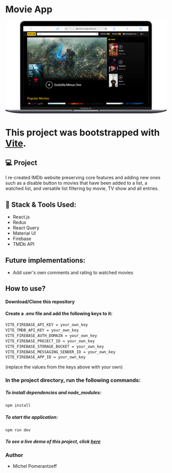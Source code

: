 # Movie App

![movie-app](./public/tmdb.png)

# This project was bootstrapped with [Vite](https://vitejs.dev/guide/).

## 💻 Project

I re-created IMDb website preserving core features and adding new ones such as a disable button to movies that have been added to a list, a watched list, and versatile list filtering by movie, TV show and all entries.

## 🚀 Stack & Tools Used:
- React.js
- Redux
- React Query
- Material UI
- Firebase
- TMDb API

## Future implementations:
-  Add user's own comments and rating to watched movies

## How to use?
#### Download/Clone this repository

#### Create a .env file and add the following keys to it:
```bash
VITE_FIREBASE_API_KEY = your_own_key
VITE_TMDB_API_KEY = your_own_key
VITE_FIREBASE_AUTH_DOMAIN = your_own_key
VITE_FIREBASE_PROJECT_ID = your_own_key
VITE_FIREBASE_STORAGE_BUCKET = your_own_key
VITE_FIREBASE_MESSAGING_SENDER_ID = your_own_key
VITE_FIREBASE_APP_ID = your_own_key
```

(replace the values from the keys above with your own)

### In the project directory, run the following commands:
##### To install dependencies and node_modules:
```bash
npm install
```

##### To start the application:
```bash
npm run dev
```

##### To see a live demo of this project, click [here](https://tmdb-movieapp.netlify.app/)

### Author
- Michel Pomerantzeff